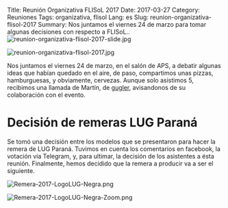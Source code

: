 Title: Reunión Organizativa FLISoL 2017
Date: 2017-03-27
Category: Reuniones
Tags: organizativa, flisol
Lang: es
Slug: reunion-organizativa-flisol-2017
Summary: Nos juntamos el viernes 24 de marzo para tomar algunas decisiones con respecto a FLISoL.. ![reunion-organizativa-flisol-2017-slide.jpg](/images/article/2017/reunion-organizativa-flisol-2017-slide.jpg)

![reunion-organizativa-flisol-2017.jpg](/images/article/2017/reunion-organizativa-flisol-2017.jpg)  

Nos juntamos el viernes 24 de marzo, en el salón de APS, a debatir algunas ideas que habían quedado en el aire, de paso, compartimos unas pizzas, hamburguesas, y obviamente, cervezas. Aunque solo asistimos 5, recibimos una llamada de Martín, de [gugler](http://www.gugler.com.ar), avisandonos de su colaboración con el evento.

# Decisión de remeras LUG Paraná #
Se tomó una decisión entre los modelos que se presentaron para hacer la remera de LUG Paraná. Tuvimos en cuenta los comentarios en facebook, la votación vía Telegram, y, para ultimar, la decisión de los asistentes a ésta reunión.
Finalmente, hemos decidido que la remera a producir va a ser el siguiente.

![Remera-2017-LogoLUG-Negra.png](/images/article/2017/Remera-2017-LogoLUG-Negra.png)  

![Remera-2017-LogoLUG-Negra-Zoom.png](/images/article/2017/Remera-2017-LogoLUG-Negra-Zoom.png)
